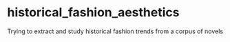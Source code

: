 # historical_fashion_aesthetics
Trying to extract and study historical fashion trends from a corpus of novels

